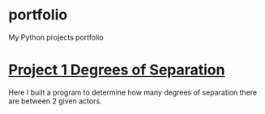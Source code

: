 # portfolio
My Python projects portfolio

# [Project 1 Degrees of Separation](https://github.com/lukebutler10/ai50-projects-2020-x-degrees)
Here I built a program to determine how many degrees of separation there are between 2 given actors. 
